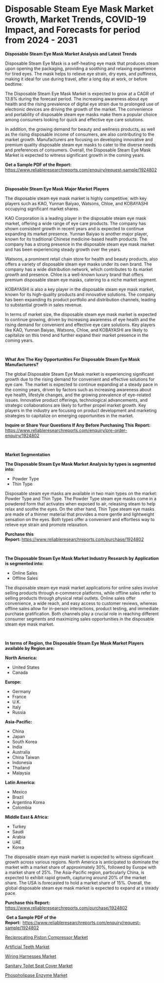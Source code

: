 <p><h1>Disposable Steam Eye Mask Market Growth, Market Trends, COVID-19 Impact, and Forecasts for period from 2024 - 2031</h1></p><p><strong>Disposable Steam Eye Mask Market Analysis and Latest Trends</strong></p>
<p><p>Disposable Steam Eye Mask is a self-heating eye mask that produces steam upon opening the packaging, providing a soothing and relaxing experience for tired eyes. The mask helps to relieve eye strain, dry eyes, and puffiness, making it ideal for use during travel, after a long day at work, or before bedtime.</p><p>The Disposable Steam Eye Mask Market is expected to grow at a CAGR of 13.8% during the forecast period. The increasing awareness about eye health and the rising prevalence of digital eye strain due to prolonged use of electronic devices are driving the growth of the market. The convenience and portability of disposable steam eye masks make them a popular choice among consumers looking for quick and effective eye care solutions.</p><p>In addition, the growing demand for beauty and wellness products, as well as the rising disposable income of consumers, are also contributing to the market growth. Manufacturers are focusing on developing innovative and premium quality disposable steam eye masks to cater to the diverse needs and preferences of consumers. Overall, the Disposable Steam Eye Mask Market is expected to witness significant growth in the coming years.</p></p>
<p><strong>Get a Sample PDF of the Report:&nbsp;</strong> <a href="https://www.reliableresearchreports.com/enquiry/request-sample/1924802">https://www.reliableresearchreports.com/enquiry/request-sample/1924802</a></p>
<p>&nbsp;</p>
<p><strong>Disposable Steam Eye Mask Major Market Players</strong></p>
<p><p>The disposable steam eye mask market is highly competitive, with key players such as KAO, Yunnan Baiyao, Watsons, Chloe, and KOBAYASHI occupying significant market shares. </p><p>KAO Corporation is a leading player in the disposable steam eye mask market, offering a wide range of eye care products. The company has shown consistent growth in recent years and is expected to continue expanding its market presence. Yunnan Baiyao is another major player, known for its traditional Chinese medicine-based health products. The company has a strong presence in the disposable steam eye mask market and has been experiencing steady growth over the years.</p><p>Watsons, a prominent retail chain store for health and beauty products, also offers a variety of disposable steam eye masks under its own brand. The company has a wide distribution network, which contributes to its market growth and presence. Chloe is a well-known luxury brand that offers premium disposable steam eye masks, catering to a niche market segment.</p><p>KOBAYASHI is also a key player in the disposable steam eye mask market, known for its high-quality products and innovative solutions. The company has been expanding its product portfolio and distribution channels, leading to substantial growth in sales revenue.</p><p>In terms of market size, the disposable steam eye mask market is expected to continue growing, driven by increasing awareness of eye health and the rising demand for convenient and effective eye care solutions. Key players like KAO, Yunnan Baiyao, Watsons, Chloe, and KOBAYASHI are likely to capitalize on this trend and further expand their market presence in the coming years.</p></p>
<p>&nbsp;</p>
<p><strong>What Are The Key Opportunities For Disposable Steam Eye Mask Manufacturers?</strong></p>
<p><p>The global Disposable Steam Eye Mask market is experiencing significant growth due to the rising demand for convenient and effective solutions for eye care. The market is expected to continue expanding at a steady pace in the coming years, driven by factors such as increasing awareness about eye health, lifestyle changes, and the growing prevalence of eye-related issues. Innovative product offerings, technological advancements, and strategic collaborations are likely to further propel market growth. Key players in the industry are focusing on product development and marketing strategies to capitalize on emerging opportunities in the market.</p></p>
<p><strong>Inquire or Share Your Questions If Any Before Purchasing This Report:</strong> <a href="https://www.reliableresearchreports.com/enquiry/pre-order-enquiry/1924802">https://www.reliableresearchreports.com/enquiry/pre-order-enquiry/1924802</a></p>
<p>&nbsp;</p>
<p><strong>Market Segmentation</strong></p>
<p><strong>The Disposable Steam Eye Mask Market Analysis by types is segmented into:</strong></p>
<p><ul><li>Powder Type</li><li>Thin Type</li></ul></p>
<p><p>Disposable steam eye masks are available in two main types on the market: Powder Type and Thin Type. The Powder Type steam eye masks come in a powdered form that activates when exposed to air, releasing steam to help relax and soothe the eyes. On the other hand, Thin Type steam eye masks are made of a thinner material that provides a more gentle and lightweight sensation on the eyes. Both types offer a convenient and effortless way to relieve eye strain and promote relaxation.</p></p>
<p><strong>Purchase this Report:&nbsp;</strong><a href="https://www.reliableresearchreports.com/purchase/1924802">https://www.reliableresearchreports.com/purchase/1924802</a></p>
<p>&nbsp;</p>
<p><strong>The Disposable Steam Eye Mask Market Industry Research by Application is segmented into:</strong></p>
<p><ul><li>Online Sales</li><li>Offline Sales</li></ul></p>
<p><p>The disposable steam eye mask market applications for online sales involve selling products through e-commerce platforms, while offline sales refer to selling products through physical retail outlets. Online sales offer convenience, a wide reach, and easy access to customer reviews, whereas offline sales allow for in-person interactions, product testing, and immediate purchase gratification. Both channels play a crucial role in reaching different consumer segments and maximizing sales opportunities in the disposable steam eye mask market.</p></p>
<p>&nbsp;</p>
<p><strong>In terms of Region, the Disposable Steam Eye Mask Market Players available by Region are:</strong></p>
<p>
    <p> <strong> North America: </strong>
        <ul>
            <li>United States</li>
            <li>Canada</li>
        </ul>
        </p> 
    <p> <strong> Europe: </strong>
        <ul>
            <li>Germany</li>
            <li>France</li>
            <li>U.K.</li>
            <li>Italy</li>
            <li>Russia</li>
        </ul>
        </p> 
    <p> <strong> Asia-Pacific: </strong>
        <ul>
            <li>China</li>
            <li>Japan</li>
            <li>South Korea</li>
            <li>India</li>
            <li>Australia</li>
            <li>China Taiwan</li>
            <li>Indonesia</li>
            <li>Thailand</li>
            <li>Malaysia</li>
        </ul>
        </p> 
    <p> <strong> Latin America: </strong>
        <ul>
            <li>Mexico</li>
            <li>Brazil</li>
            <li>Argentina Korea</li>
            <li>Colombia</li>
        </ul>
        </p> 
    <p> <strong> Middle East & Africa: </strong>
        <ul>
            <li>Turkey</li>
            <li>Saudi</li>
            <li>Arabia</li>
            <li>UAE</li>
            <li>Korea</li>
        </ul>
    </p>
    </p>
<p><p>The disposable steam eye mask market is expected to witness significant growth across various regions. North America is anticipated to dominate the market with a market share of approximately 30%, followed by Europe with a market share of 25%. The Asia-Pacific region, particularly China, is expected to exhibit rapid growth, capturing around 20% of the market share. The USA is forecasted to hold a market share of 15%. Overall, the global disposable steam eye mask market is expected to expand at a steady pace.</p></p>
<p><strong>Purchase this Report: </strong><a href="https://www.reliableresearchreports.com/purchase/1924802">https://www.reliableresearchreports.com/purchase/1924802</a></p>
<p>&nbsp;<strong>Get a Sample PDF of the Report:&nbsp;&nbsp;</strong><a href="https://www.reliableresearchreports.com/enquiry/request-sample/1924802">https://www.reliableresearchreports.com/enquiry/request-sample/1924802</a></p>
<p><strong></strong></p>
<p><p><a href="https://summer-dogwood-3e9.notion.site/Reciprocating-Piston-Compressor-Market-Provides-a-Comprehensive-Analysis-Including-a-Macro-Overview--7886dc975d1a46378e6469d321a2dc7d">Reciprocating Piston Compressor Market</a></p><p><a href="https://view.publitas.com/reportprime-1/artificial-teeth-market-size-growth-and-forecast-from-2024-2031/">Artificial Teeth Market</a></p><p><a href="https://extreme-scabiosa-c81.notion.site/Wiring-Harnesses-Market-Size-Share-Trends-Analysis-Report-By-Application-Regional-Outlook-Compe-9b329df4d5be42dfba138ea557dec709">Wiring Harnesses Market</a></p><p><a href="https://metal-farmhouse-e95.notion.site/Sanitary-Toilet-Seat-Cover-Market-Size-Share-Trends-Analysis-Report-By-Material-By-Type-By-End--e93fdb4278e2479cba15b7d6d678a415">Sanitary Toilet Seat Cover Market</a></p><p><a href="https://view.publitas.com/reportprime-1/phospholipase-enzyme-market-size-market-trends-and-growth-outlook-forecasted-for-period-from-2024-to-2031/">Phospholipase Enzyme Market</a></p></p>